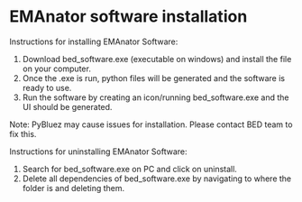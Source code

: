 # EMAnator software installation
Instructions for installing EMAnator Software: 
1) Download bed_software.exe (executable on windows) and install the file on your computer.
2) Once the .exe is run, python files will be generated and the software is ready to use.
3) Run the software by creating an icon/running bed_software.exe and the UI should be generated.

Note: PyBluez may cause issues for installation. Please contact BED team to fix this.

Instructions for uninstalling EMAnator Software: 
1) Search for bed_software.exe on PC and click on uninstall.
2) Delete all dependencies of bed_software.exe by navigating to where the folder is and deleting them.
